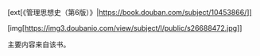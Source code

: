 [ext[《管理思想史（第6版）》|https://book.douban.com/subject/10453866/]]

[img[https://img3.doubanio.com/view/subject/l/public/s26688472.jpg]]

主要内容来自该书。